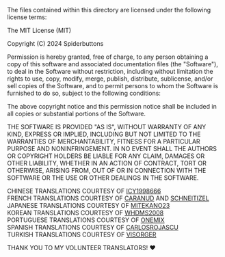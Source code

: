 ﻿The files contained within this directory are licensed under the following license terms:

The MIT License (MIT)

Copyright (C) 2024 Spiderbuttons

Permission is hereby granted, free of charge, to any person obtaining a copy
of this software and associated documentation files (the "Software"), to deal
in the Software without restriction, including without limitation the rights
to use, copy, modify, merge, publish, distribute, sublicense, and/or sell
copies of the Software, and to permit persons to whom the Software is
furnished to do so, subject to the following conditions:

The above copyright notice and this permission notice shall be included in all
copies or substantial portions of the Software.

THE SOFTWARE IS PROVIDED "AS IS", WITHOUT WARRANTY OF ANY KIND, EXPRESS OR
IMPLIED, INCLUDING BUT NOT LIMITED TO THE WARRANTIES OF MERCHANTABILITY,
FITNESS FOR A PARTICULAR PURPOSE AND NONINFRINGEMENT. IN NO EVENT SHALL THE
AUTHORS OR COPYRIGHT HOLDERS BE LIABLE FOR ANY CLAIM, DAMAGES OR OTHER
LIABILITY, WHETHER IN AN ACTION OF CONTRACT, TORT OR OTHERWISE, ARISING FROM,
OUT OF OR IN CONNECTION WITH THE SOFTWARE OR THE USE OR OTHER DEALINGS IN THE
SOFTWARE.

CHINESE TRANSLATIONS COURTESY OF [ICY1998666](https://forums.nexusmods.com/profile/181793031-lcy1998666/)\
FRENCH TRANSLATIONS COURTESY OF [CARANUD](https://forums.nexusmods.com/profile/745980-caranud/) AND [SCHNEITIZEL](https://forums.nexusmods.com/profile/63305411-schneitizel/)\
JAPANESE TRANSLATIONS COURTESY OF [MITEKANO23](https://forums.nexusmods.com/profile/3588405-mitekano23/)\
KOREAN TRANSLATIONS COURTESY OF [WHDMS2008](https://forums.nexusmods.com/profile/193949342-whdms2008/)\
PORTUGUESE TRANSLATIONS COURTESY OF [ONEMIX](https://forums.nexusmods.com/profile/39429640-onemix/)\
SPANISH TRANSLATIONS COURTESY OF [CARLOSROJASCU](https://forums.nexusmods.com/profile/76373178-carlosrojascu/)\
TURKISH TRANSLATIONS COURTESY OF [VISORGER](https://next.nexusmods.com/profile/ViSorger)

THANK YOU TO MY VOLUNTEER TRANSLATORS! ♥